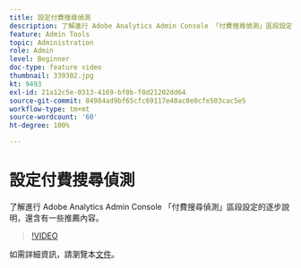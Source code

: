 ```yaml
---
title: 設定付費搜尋偵測
description: 了解進行 Adobe Analytics Admin Console 「付費搜尋偵測」區段設定的逐步說明，還含有一些推薦內容。
feature: Admin Tools
topic: Administration
role: Admin
level: Beginner
doc-type: feature video
thumbnail: 339302.jpg
kt: 9493
exl-id: 21a12c5e-0313-4169-bf0b-f0d21202dd64
source-git-commit: 84984ad9bf65cfc69117e40ac0e0cfe503cac5e5
workflow-type: tm+mt
source-wordcount: '60'
ht-degree: 100%

---
```


# 設定付費搜尋偵測

了解進行 Adobe Analytics Admin Console 「付費搜尋偵測」區段設定的逐步說明，還含有一些推薦內容。

>[!VIDEO](https://video.tv.adobe.com/v/339302/?quality=12&learn=on)

如需詳細資訊，請瀏覽本[文件](https://experienceleague.adobe.com/docs/analytics/admin/admin-tools/paid-search-detection/paid-search-detection.html?lang=zh-Hant#section_0C2CFA0AF77B47098BE37CB024665D0D)。
